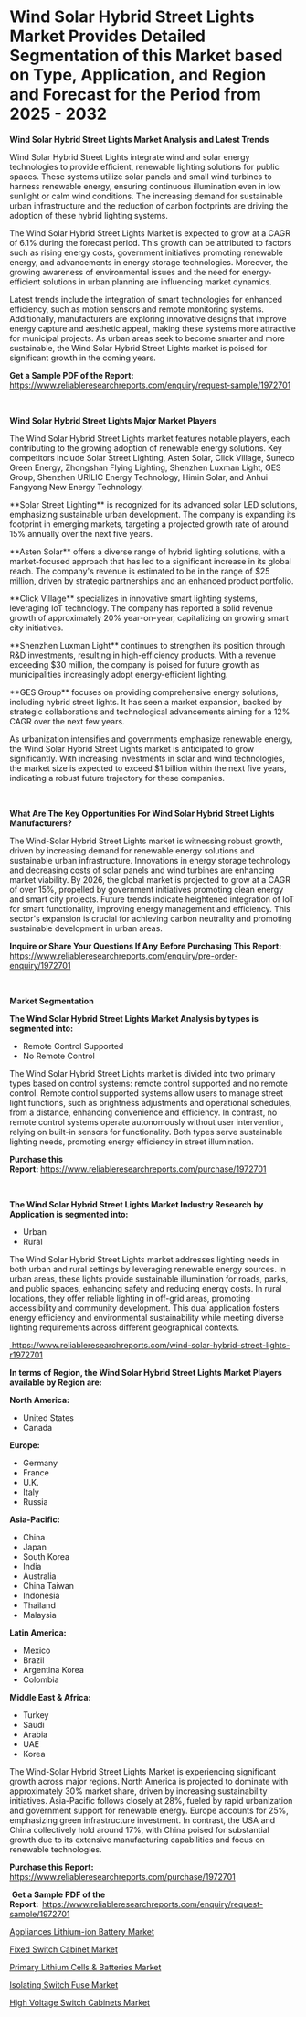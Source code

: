 <p><h1>Wind Solar Hybrid Street Lights Market Provides Detailed Segmentation of this Market based on Type, Application, and Region and Forecast for the Period from 2025 - 2032</h1></p><p><strong>Wind Solar Hybrid Street Lights Market Analysis and Latest Trends</strong></p>
<p><p>Wind Solar Hybrid Street Lights integrate wind and solar energy technologies to provide efficient, renewable lighting solutions for public spaces. These systems utilize solar panels and small wind turbines to harness renewable energy, ensuring continuous illumination even in low sunlight or calm wind conditions. The increasing demand for sustainable urban infrastructure and the reduction of carbon footprints are driving the adoption of these hybrid lighting systems.</p><p>The Wind Solar Hybrid Street Lights Market is expected to grow at a CAGR of 6.1% during the forecast period. This growth can be attributed to factors such as rising energy costs, government initiatives promoting renewable energy, and advancements in energy storage technologies. Moreover, the growing awareness of environmental issues and the need for energy-efficient solutions in urban planning are influencing market dynamics.</p><p>Latest trends include the integration of smart technologies for enhanced efficiency, such as motion sensors and remote monitoring systems. Additionally, manufacturers are exploring innovative designs that improve energy capture and aesthetic appeal, making these systems more attractive for municipal projects. As urban areas seek to become smarter and more sustainable, the Wind Solar Hybrid Street Lights market is poised for significant growth in the coming years.</p></p>
<p><strong>Get a Sample PDF of the Report:&nbsp;</strong> <a href="https://www.reliableresearchreports.com/enquiry/request-sample/1972701?utm_campaign=11&utm_medium=2&utm_source=Github&utm_content=ia&utm_term=07042025&utm_id=wind-solar-hybrid-street-lights">https://www.reliableresearchreports.com/enquiry/request-sample/1972701</a></p>
<p>&nbsp;</p>
<p><strong>Wind Solar Hybrid Street Lights Major Market Players</strong></p>
<p><p>The Wind Solar Hybrid Street Lights market features notable players, each contributing to the growing adoption of renewable energy solutions. Key competitors include Solar Street Lighting, Asten Solar, Click Village, Suneco Green Energy, Zhongshan Flying Lighting, Shenzhen Luxman Light, GES Group, Shenzhen URILIC Energy Technology, Himin Solar, and Anhui Fangyong New Energy Technology.</p><p>**Solar Street Lighting** is recognized for its advanced solar LED solutions, emphasizing sustainable urban development. The company is expanding its footprint in emerging markets, targeting a projected growth rate of around 15% annually over the next five years.</p><p>**Asten Solar** offers a diverse range of hybrid lighting solutions, with a market-focused approach that has led to a significant increase in its global reach. The company's revenue is estimated to be in the range of $25 million, driven by strategic partnerships and an enhanced product portfolio. </p><p>**Click Village** specializes in innovative smart lighting systems, leveraging IoT technology. The company has reported a solid revenue growth of approximately 20% year-on-year, capitalizing on growing smart city initiatives.</p><p>**Shenzhen Luxman Light** continues to strengthen its position through R&D investments, resulting in high-efficiency products. With a revenue exceeding $30 million, the company is poised for future growth as municipalities increasingly adopt energy-efficient lighting.</p><p>**GES Group** focuses on providing comprehensive energy solutions, including hybrid street lights. It has seen a market expansion, backed by strategic collaborations and technological advancements aiming for a 12% CAGR over the next few years.</p><p>As urbanization intensifies and governments emphasize renewable energy, the Wind Solar Hybrid Street Lights market is anticipated to grow significantly. With increasing investments in solar and wind technologies, the market size is expected to exceed $1 billion within the next five years, indicating a robust future trajectory for these companies.</p></p>
<p>&nbsp;</p>
<p><strong>What Are The Key Opportunities For Wind Solar Hybrid Street Lights Manufacturers?</strong></p>
<p><p>The Wind-Solar Hybrid Street Lights market is witnessing robust growth, driven by increasing demand for renewable energy solutions and sustainable urban infrastructure. Innovations in energy storage technology and decreasing costs of solar panels and wind turbines are enhancing market viability. By 2026, the global market is projected to grow at a CAGR of over 15%, propelled by government initiatives promoting clean energy and smart city projects. Future trends indicate heightened integration of IoT for smart functionality, improving energy management and efficiency. This sector's expansion is crucial for achieving carbon neutrality and promoting sustainable development in urban areas.</p></p>
<p><strong>Inquire or Share Your Questions If Any Before Purchasing This Report:</strong> <a href="https://www.reliableresearchreports.com/enquiry/pre-order-enquiry/1972701?utm_campaign=11&utm_medium=2&utm_source=Github&utm_content=ia&utm_term=07042025&utm_id=wind-solar-hybrid-street-lights">https://www.reliableresearchreports.com/enquiry/pre-order-enquiry/1972701</a></p>
<p>&nbsp;</p>
<p><strong>Market Segmentation</strong></p>
<p><strong>The Wind Solar Hybrid Street Lights Market Analysis by types is segmented into:</strong></p>
<p><ul><li>Remote Control Supported</li><li>No Remote Control</li></ul></p>
<p><p>The Wind Solar Hybrid Street Lights market is divided into two primary types based on control systems: remote control supported and no remote control. Remote control supported systems allow users to manage street light functions, such as brightness adjustments and operational schedules, from a distance, enhancing convenience and efficiency. In contrast, no remote control systems operate autonomously without user intervention, relying on built-in sensors for functionality. Both types serve sustainable lighting needs, promoting energy efficiency in street illumination.</p></p>
<p><strong>Purchase this Report:&nbsp;</strong><a href="https://www.reliableresearchreports.com/purchase/1972701?utm_campaign=11&utm_medium=2&utm_source=Github&utm_content=ia&utm_term=07042025&utm_id=wind-solar-hybrid-street-lights">https://www.reliableresearchreports.com/purchase/1972701</a></p>
<p>&nbsp;</p>
<p><strong>The Wind Solar Hybrid Street Lights Market Industry Research by Application is segmented into:</strong></p>
<p><ul><li>Urban</li><li>Rural</li></ul></p>
<p><p>The Wind Solar Hybrid Street Lights market addresses lighting needs in both urban and rural settings by leveraging renewable energy sources. In urban areas, these lights provide sustainable illumination for roads, parks, and public spaces, enhancing safety and reducing energy costs. In rural locations, they offer reliable lighting in off-grid areas, promoting accessibility and community development. This dual application fosters energy efficiency and environmental sustainability while meeting diverse lighting requirements across different geographical contexts.</p></p>
<p><a href="https://www.reliableresearchreports.com/wind-solar-hybrid-street-lights-r1972701?utm_campaign=11&utm_medium=2&utm_source=Github&utm_content=ia&utm_term=07042025&utm_id=wind-solar-hybrid-street-lights">&nbsp;https://www.reliableresearchreports.com/wind-solar-hybrid-street-lights-r1972701</a></p>
<p><strong>In terms of Region, the Wind Solar Hybrid Street Lights Market Players available by Region are:</strong></p>
<p>
    <p> <strong> North America: </strong>
        <ul>
            <li>United States</li>
            <li>Canada</li>
        </ul>
        </p> 
    <p> <strong> Europe: </strong>
        <ul>
            <li>Germany</li>
            <li>France</li>
            <li>U.K.</li>
            <li>Italy</li>
            <li>Russia</li>
        </ul>
        </p> 
    <p> <strong> Asia-Pacific: </strong>
        <ul>
            <li>China</li>
            <li>Japan</li>
            <li>South Korea</li>
            <li>India</li>
            <li>Australia</li>
            <li>China Taiwan</li>
            <li>Indonesia</li>
            <li>Thailand</li>
            <li>Malaysia</li>
        </ul>
        </p> 
    <p> <strong> Latin America: </strong>
        <ul>
            <li>Mexico</li>
            <li>Brazil</li>
            <li>Argentina Korea</li>
            <li>Colombia</li>
        </ul>
        </p> 
    <p> <strong> Middle East & Africa: </strong>
        <ul>
            <li>Turkey</li>
            <li>Saudi</li>
            <li>Arabia</li>
            <li>UAE</li>
            <li>Korea</li>
        </ul>
    </p>
    </p>
<p><p>The Wind-Solar Hybrid Street Lights Market is experiencing significant growth across major regions. North America is projected to dominate with approximately 30% market share, driven by increasing sustainability initiatives. Asia-Pacific follows closely at 28%, fueled by rapid urbanization and government support for renewable energy. Europe accounts for 25%, emphasizing green infrastructure investment. In contrast, the USA and China collectively hold around 17%, with China poised for substantial growth due to its extensive manufacturing capabilities and focus on renewable technologies.</p></p>
<p><strong>Purchase this Report: </strong><a href="https://www.reliableresearchreports.com/purchase/1972701?utm_campaign=11&utm_medium=2&utm_source=Github&utm_content=ia&utm_term=07042025&utm_id=wind-solar-hybrid-street-lights">https://www.reliableresearchreports.com/purchase/1972701</a></p>
<p>&nbsp;<strong>Get a Sample PDF of the Report:&nbsp;&nbsp;</strong><a href="https://www.reliableresearchreports.com/enquiry/request-sample/1972701?utm_campaign=11&utm_medium=2&utm_source=Github&utm_content=ia&utm_term=07042025&utm_id=wind-solar-hybrid-street-lights">https://www.reliableresearchreports.com/enquiry/request-sample/1972701</a></p>
<p><strong></strong></p>
<p><p><a href="https://github.com/lamlebienz7j/Market-Research-Report-List-1/blob/main/appliances-lithium-ion-battery-market.md?utm_campaign=11&utm_medium=2&utm_source=Github&utm_content=ia&utm_term=07042025&utm_id=wind-solar-hybrid-street-lights">Appliances Lithium-ion Battery Market</a></p><p><a href="https://github.com/zappasuccofz/Market-Research-Report-List-1/blob/main/fixed-switch-cabinet-market.md?utm_campaign=11&utm_medium=2&utm_source=Github&utm_content=ia&utm_term=07042025&utm_id=wind-solar-hybrid-street-lights">Fixed Switch Cabinet Market</a></p><p><a href="https://github.com/artussavasrv/Market-Research-Report-List-1/blob/main/primary-lithium-cells-batteries-market.md?utm_campaign=11&utm_medium=2&utm_source=Github&utm_content=ia&utm_term=07042025&utm_id=wind-solar-hybrid-street-lights">Primary Lithium Cells & Batteries Market</a></p><p><a href="https://github.com/tauchzuazoli/Market-Research-Report-List-1/blob/main/isolating-switch-fuse-market.md?utm_campaign=11&utm_medium=2&utm_source=Github&utm_content=ia&utm_term=07042025&utm_id=wind-solar-hybrid-street-lights">Isolating Switch Fuse Market</a></p><p><a href="https://github.com/abbasgwiltke/Market-Research-Report-List-1/blob/main/high-voltage-switch-cabinets-market.md?utm_campaign=11&utm_medium=2&utm_source=Github&utm_content=ia&utm_term=07042025&utm_id=wind-solar-hybrid-street-lights">High Voltage Switch Cabinets Market</a></p></p>